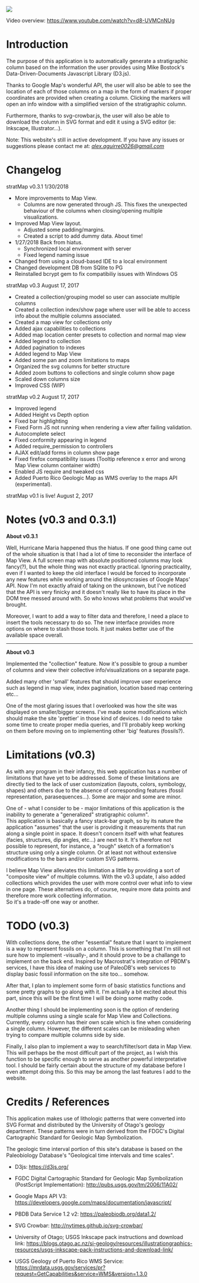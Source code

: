 
<img src=https://i.imgur.com/YjP4jA9.png>

Video overview: https://www.youtube.com/watch?v=d8-UVMCnNUg

# Introduction

The purpose of this application is to automatically generate a stratigraphic 
column based on the information the user provides using 
Mike Bostock's Data-Driven-Documents Javascript Library (D3.js).  


Thanks to Google Map's wonderful API, the user will also be able to see the 
location of each of those columns on a map in the form of markers if proper 
coordinates are provided when creating a column.  Clicking the markers will open 
an info window with a simplified version of the stratigraphic column.  


Furthermore, thanks to svg-crowbar.js, the user will also be able to download 
the column in SVG format and edit it using a SVG editor
(ie: Inkscape, Illustrator...).

Note: This website's still in active development.  If you have any issues or
suggestions please contact me at: *alex.aguirre0026@gmail.com*


# Changelog

stratMap v0.3.1 1/30/2018
+ More improvements to Map View.
   * Columns are now generated through JS.  This fixes the unexpected 
      behaviour of the columns when closing/opening multiple visualizations.
+ Improved Map View layout.
   * Adjusted some padding/margins.
   * Created a script to add dummy data.  About time!
+ 1/27/2018 
   Back from hiatus.
   * Synchronized local environment with server
   * Fixed legend naming issue
+ Changed from using a cloud-based IDE to a local environment
+ Changed development DB from SQlite to PG 
+ Reinstalled bcrypt gem to fix compatibiliy issues with Windows OS


stratMap v0.3 August 17, 2017
+ Created a collection/grouping model so user can associate multiple columns
+ Created a collection index/show page where user will be able to access 
  info about the multiple columns associated.
+ Created a map view for collections only
+ Added ajax capabilities to collections
+ Added map location center presets to collection and normal map view
+ Added legend to collection
+ Added pagination to indexes
+ Added legend to Map View
+ Added some pan and zoom limitations to maps
+ Organized the svg columns for better structure
+ Added zoom buttons to collections and single column show page
+ Scaled down columns size
+ Improved CSS (WIP)


stratMap v0.2 August 17, 2017
+ Improved legend
+ Added Height vs Depth option
+ Fixed bar highlighting
+ Fixed Form JS not running when rendering a view after failing validation.
+ Autocomplete select
+ Fixed conformity appearing in legend
+ Added require_permission to controllers
+ AJAX edit/add forms in column show page
+ Fixed firefox compatibility issues (Tooltip reference x error and wrong Map View column container width)
+ Enabled JS require and tweaked css
+ Added Puerto Rico Geologic Map as WMS overlay to the maps API (experimental).


stratMap v0.1 is live! August 2, 2017



# Notes (v0.3 and 0.3.1)
**About v0.3.1**

Well, Hurricane Maria happened thus the hiatus.  If one good thing came out of the whole situation is that I had a lot of time to reconsider the interface of Map View.  A full screen map with absolute positioned columns may look fancy(?), but the whole thing was not exactly practical.  Ignoring practicality, even if I wanted to keep the old interface I would be forced to incorporate any new features while working around the idiosyncrasies of Google Maps' API.  Now I'm not exactly afraid of taking on the unknown, but I've noticed that the API is very finicky and it doesn't really like to have its place in the DOM tree messed around with.  So who knows what problems that would've brought.

Moreover, I want to add a way to filter data and therefore, I need a place to insert the tools necessary to do so.  The new interface provides more options on where to stash those tools.  It just makes better use of the available space overall.  

---
**About v0.3**

Implemented the "collection" feature.  Now it's possible to group a number of columns and view their collective info/visualizations on a separate page.  

Added many other 'small' features that should improve user experience such as legend in map view, index pagination, location based map centering etc...

One of the most glaring issues that I overlooked was how the site was displayed on smaller/bigger screens.  I've made some modifications which should make the site 'prettier' in those kind of devices.  I do need to take some time to create proper media queries, and I'll probably keep working on them before moving on to implementing other 'big' features (fossils?).


# Limitations (v0.3)


As with any program in their infancy, this web application has a number of 
limitations that have yet to be addressed.  Some of these limitations are
directly tied to the lack of user customization (layouts, colors, symbology, shapes) and others due to the absence of corresponding features (fossil representation, parasequences...).  Some are major and some are minor.


One of - what I consider to be - major limitations of this application 
is the inability to generate a "generalized" stratigraphic column".  
This application is basically a fancy stack-bar graph, so by its nature 
the application "assumes" that the user is providing it measurements 
that run along a single point in space.  It doesn't concern itself with what features (facies, structures, dip angles, etc...) are next to it.  It's therefore not 
possible to represent, for instance, a "rough" sketch of a formation's structure using only a single column.  Or at least not without extensive modifications to the bars and/or custom SVG patterns.


I believe Map View alleviates this limitation a little by providing a sort of "composite view" of multiple columns.  With the v0.3 update, I
also added collections which provides the user with more control over what 
info to view in one page. These alternatives do, of course, require more data 
points and therefore more work collecting information.  
So it's a trade-off one way or another.


# TODO (v0.3)

With collections done, the other "essential" feature that I want to implement
is a way to represent fossils on a column.  This is something that I'm still
not sure how to implement -visually-, and it should prove to be a challange to
implement on the back end.  Inspired by Macrostrat's integration of
PBDM's services, I have this idea of making use of PaleoDB's web services to 
display basic fossil information on the site too... somehow.  

After that, I plan to implement some form of basic statistics functions and
some pretty graphs to go along with it.  I'm actually a bit excited about this
part, since this will be the first time I will be doing some mathy code.

Another thing I should be implementing soon is the option of rendering multiple columns using a single scale for Map View and Collections.  Currently, every column has their own scale which is fine when considering a single column.  However, the different scales can be misleading when trying to compare multiple columns side by side.

Finally, I also plan to implement a way to search/filter/sort data in Map View.  This will perhaps be the most difficult part of the project, as I wish this function to be specific enough to serve as another powerful interpretative tool.  I should be fairly certain about the structure of my database before I even attempt doing this.  So this may be among the last features I add to the website. 


# Credits / References


This application makes use of lithologic patterns that were converted into 
SVG Format and distributed by the University of Otago's geology department.  These patterns were
in turn derived from the FDGC's Digital Cartographic Standard for Geologic Map 
Symbolization.


The geologic time interval portion of this site's database is based on the 
Paleobiology Database's "Geological time intervals and time scales".


+ D3js:
https://d3js.org/


+ FGDC Digital Cartographic Standard for Geologic Map Symbolization (PostScript Implementation):
http://pubs.usgs.gov/tm/2006/11A02/


+ Google Maps API V3:
https://developers.google.com/maps/documentation/javascript/


+ PBDB Data Service 1.2 v2:
https://paleobiodb.org/data1.2/


+ SVG Crowbar:
http://nytimes.github.io/svg-crowbar/


+ University of Otago; USGS Inkscape pack instructions and download link:
https://blogs.otago.ac.nz/si-geology/resources/illustrationgraphics-resources/usgs-inkscape-pack-instructions-and-download-link/


+ USGS Geology of Puerto Rico WMS Service:
https://mrdata.usgs.gov/services/pr?request=GetCapabilities&service=WMS&version=1.3.0